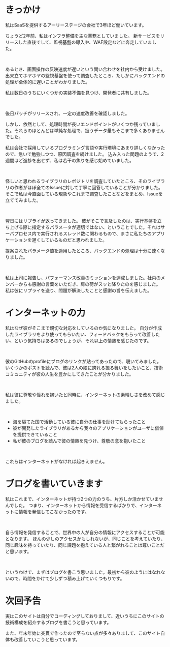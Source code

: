 # きっかけ

私はSaaSを提供するアーリーステージの会社で3年ほど働いています。

ちょうど2年前、私はインフラ整備を主な業務としていました。
新サービスをリリースした直後でして、監視基盤の導入や、WAF設定などに奔走していました。

&nbsp;

あるとき、画面操作の反映速度が遅いという問い合わせを社内から受けました。
出来立てホヤホヤの監視基盤を使って調査したところ、たしかにバックエンドの処理が全体的に遅いことがわかりました。

私は数日のうちにいくつかの実装不備を見つけ、開発者に共有しました。

&nbsp;

後日パッチがリリースされ、一定の速度改善を確認しました。

しかし、依然として、処理時間が長いエンドポイントがいくつか残っていました。それらのほとんどは単純な処理で、扱うデータ量もそこまで多くありませんでした。

私は会社で採用しているプログラミング言語や実行環境にあまり詳しくなかったので、急いで勉強しつつ、原因調査を続けました。
込み入った問題のようで、2週間ほど進捗を出せず、私は若干の焦りを感じ始めていました。

&nbsp;

怪しいと思われるライブラリのレポジトリを調査していたところ、そのライブラリの作者がほぼ全てのIssueに対して丁寧に回答していることが分かりました。
そこで私は今直面している現象やこれまで調査したことなどをまとめ、Issueを立ててみました。

&nbsp;

翌日にはリプライが返ってきました。
彼がそこで言及したのは、実行基盤を立ち上げる際に指定するパラメータが適切ではない、ということでした。それはサーバプロセス内で実行されるスレッド数に関わるもので、まさに私たちのアプリケーションを遅くしているものだと思われました。

提案されたパラメータ値を適用したところ、バックエンドの処理は十分に速くなりました。

&nbsp;

私は上司に報告し、パフォーマンス改善のミッションを達成しました。社内のメンバーからも感謝の言葉をいただき、肩の荷がスッと降りたのを感じました。
私は彼にリプライを送り、問題が解決したことと感謝の旨を伝えました。

# インターネットの力

私はなぜ彼がそこまで親切な対応をしているのか気になりました。
自分が作成したライブラリをより使ってもらいたい、フィードバックをもらって改善したい、という気持ちはあるのでしょうが、それ以上の情熱を感じたのです。

&nbsp;

彼のGitHubのprofileにブログのリンクが貼ってあったので、覗いてみました。
いくつかのポストを読んで、彼は2人の娘に誇れる振る舞いをしたいこと、技術コミュニティが彼の人生を豊かにしてきたことが分かりました。

&nbsp;

私は彼に尊敬や憧れを抱いたと同時に、インターネットの素晴しさを改めて感じました。

&nbsp;

- 海を隔てた国で活動している彼に自分の仕事を助けてもらったこと
- 彼が開発したライブラリがあるから我々のアプリケーションがユーザに価値を提供できていること
- 私が彼のブログを読んで彼の情熱を見つけ、尊敬の念を抱いたこと

&nbsp;

これらはインターネットがなければ起きえません。

# ブログを書いていきます

私はこれまで、インターネットが持つ2つの力のうち、片方しか活かせていませんでした。
つまり、インターネットから情報を受信するばかりで、インターネットに情報を発信してこなかったのです。

&nbsp;

自ら情報を発信することで、世界中の人が自分の情報にアクセスすることが可能となります。
ほんの少しのアクセスかもしれないが、同じことを考えていたり、同じ趣味を持っていたり、同じ課題を抱えている人と繋がれることは尊いことだと思います。

&nbsp;

というわけで、まずはブログを書こう思いました。最初から彼のようにはなれないので、時間をかけて少しずつ積み上げていくつもりです。

# 次回予告

実はこのサイトは自分でコーディングしておりまして、近いうちにこのサイトの技術構成を紹介するブログを書こうと思っています。

また、年末年始に突貫で作ったので至らない点が多々ありまして、このサイト自体も改善していこうと思っています。